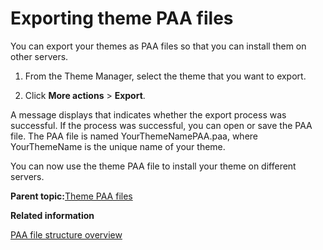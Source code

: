 # Exporting theme PAA files 

You can export your themes as PAA files so that you can install them on other servers.

1.  From the Theme Manager, select the theme that you want to export.

2.  Click **More actions** \> **Export**.


A message displays that indicates whether the export process was successful. If the process was successful, you can open or save the PAA file. The PAA file is named YourThemeNamePAA.paa, where YourThemeName is the unique name of your theme.

You can now use the theme PAA file to install your theme on different servers.

**Parent topic:**[Theme PAA files ](../dev-theme/themeopt_themedev_exportedpaa.md)

**Related information**  


[PAA file structure overview](../config/si_paa_spec_ov.md)

